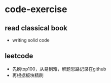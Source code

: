 # code-exercise
## read classical book
- writing solid code
## leetcode
- 先刷top100，从易到难，解题思路记录在github
- 再根据板块精刷
